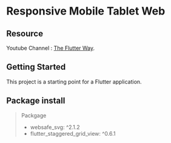 # Responsive Mobile Tablet Web

## Resource

Youtube Channel : [The Flutter Way](https://www.youtube.com/watch?v=0mp-Ok00WZE&list=RDCMUCJm7i4g4z7ZGcJA_HKHLCVw&start_radio=1).

## Getting Started

This project is a starting point for a Flutter application.


## Package install
> Packgage
> * websafe_svg: ^2.1.2   
> * flutter_staggered_grid_view: ^0.6.1    




